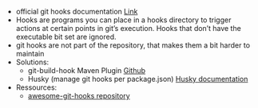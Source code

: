 - official git hooks documentation [Link](https://git-scm.com/docs/githooks)
- Hooks are programs you can place in a hooks directory to trigger actions at certain points in git’s execution. Hooks that don’t have the executable bit set are ignored.
- git hooks are not part of the repository, that makes them a bit harder to maintain
- Solutions:
	- git-build-hook Maven Plugin [Github](https://github.com/rudikershaw/git-build-hook)
	- Husky (manage git hooks per package.json) [Husky documentation](https://typicode.github.io/husky/)
- Ressources:
	- [awesome-git-hooks repository](https://github.com/aitemr/awesome-git-hooks)